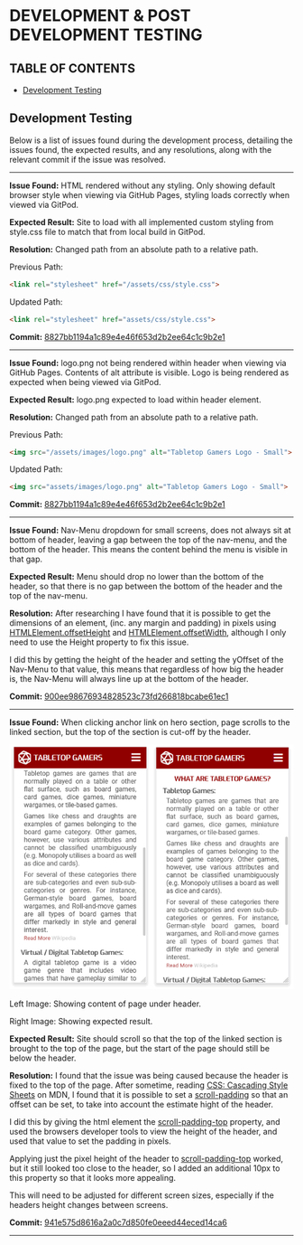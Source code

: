 # DEVELOPMENT & POST DEVELOPMENT TESTING

## TABLE OF CONTENTS

* [Development Testing](#development-testing)


## Development Testing

Below is a list of issues found during the development process, detailing the issues found, the expected results, and any resolutions, along with the relevant commit if the issue was resolved.

---

**Issue Found:**
HTML rendered without any styling. Only showing default browser style when viewing via GitHub Pages, styling loads correctly when viewed via GitPod.

**Expected Result:**
Site to load with all implemented custom styling from style.css file to match that from local build in GitPod.

**Resolution:**
Changed path from an absolute path to a relative path.

Previous Path:
 ```html
<link rel="stylesheet" href="/assets/css/style.css">
```

Updated Path:
```html
<link rel="stylesheet" href="assets/css/style.css">
```

**Commit:**
[8827bb1194a1c89e4e46f653d2b2ee64c1c9b2e1](https://github.com/Niki-Tester/tabletop-gamers/commit/8827bb1194a1c89e4e46f653d2b2ee64c1c9b2e1)

---

**Issue Found:**
logo.png not being rendered within header when viewing via GitHub Pages. Contents of alt attribute is visible. Logo is being rendered as expected when being viewed via GitPod.

**Expected Result:**
logo.png expected to load within header element.

**Resolution:**
Changed path from an absolute path to a relative path. 

Previous Path:
```html 
<img src="/assets/images/logo.png" alt="Tabletop Gamers Logo - Small">
```
Updated Path:
```html 
<img src="assets/images/logo.png" alt="Tabletop Gamers Logo - Small">
```

**Commit:**
[8827bb1194a1c89e4e46f653d2b2ee64c1c9b2e1](https://github.com/Niki-Tester/tabletop-gamers/commit/8827bb1194a1c89e4e46f653d2b2ee64c1c9b2e1)

---
**Issue Found:**
Nav-Menu dropdown for small screens, does not always sit at bottom of header, leaving a gap between the top of the nav-menu, and the bottom of the header. This means the content behind the menu is visible in that gap.

**Expected Result:**
Menu should drop no lower than the bottom of the header, so that there is no gap between the bottom of the header and the top of the nav-menu.

**Resolution:**
After researching I have found that it is possible to get the dimensions of an element, (inc. any margin and padding) in pixels using [HTMLElement.offsetHeight](https://developer.mozilla.org/en-US/docs/Web/API/HTMLElement/offsetHeight) and [HTMLElement.offsetWidth](https://developer.mozilla.org/en-US/docs/Web/API/HTMLElement/offsetWidth), although I only need to use the Height property to fix this issue.

I did this by getting the height of the header and setting the yOffset of the Nav-Menu to that value, this means that regardless of how big the header is, the Nav-Menu will always line up at the bottom of the header.

**Commit:**
[900ee98676934828523c73fd266818bcabe61ec1](https://github.com/Niki-Tester/tabletop-gamers/commit/900ee98676934828523c73fd266818bcabe61ec1)

---
**Issue Found:**
When clicking anchor link on hero section, page scrolls to the linked section, but the top of the section is cut-off by the header.

![Content Scrolling Past Header](doc/issues/images/issue-scrolling-past-header.png)

Left Image: Showing content of page under header.

Right Image: Showing expected result.

**Expected Result:**
Site should scroll so that the top of the linked section is brought to the top of the page, but the start of the page should still be below the header.

**Resolution:**
I found that the issue was being caused because the header is fixed to the top of the page. After sometime, reading [CSS: Cascading Style Sheets](https://developer.mozilla.org/en-US/docs/Web/CSS) on MDN, I found that it is possible to set a [scroll-padding](https://developer.mozilla.org/en-US/docs/Web/CSS/scroll-padding) so that an offset can be set, to take into account the estimate hight of the header.

I did this by giving the html element the [scroll-padding-top](https://developer.mozilla.org/en-US/docs/Web/CSS/scroll-padding) property, and used the browsers developer tools to view the height of the header, and used that value to set the padding in pixels.

Applying just the pixel height of the header to [scroll-padding-top](https://developer.mozilla.org/en-US/docs/Web/CSS/scroll-padding) worked, but it still looked too close to the header, so I added an additional 10px to this property so that it looks more appealing.

This will need to be adjusted for different screen sizes, especially if the headers height changes between screens.

**Commit:**
[941e575d8616a2a0c7d850fe0eeed44eced14ca6](https://github.com/Niki-Tester/tabletop-gamers/commit/941e575d8616a2a0c7d850fe0eeed44eced14ca6)

---